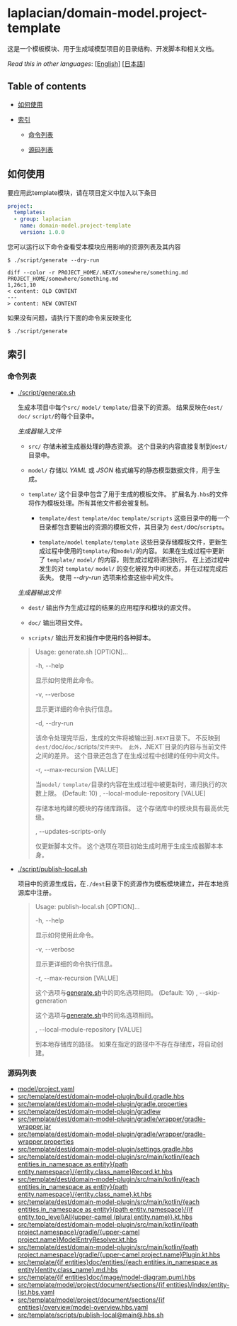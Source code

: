 <!-- @head-content@ -->
# laplacian/domain-model.project-template

这是一个模板模块、用于生成域模型项目的目录结构、开发脚本和相关文档。


*Read this in other languages*: [[English](README.md)] [[日本語](README_ja.md)]
<!-- @head-content@ -->

<!-- @toc@ -->
## Table of contents
- [如何使用](#如何使用)

- [索引](#索引)

  * [命令列表](#命令列表)

  * [源码列表](#源码列表)



<!-- @toc@ -->

<!-- @main-content@ -->
## 如何使用

要应用此template模块，请在项目定义中加入以下条目

```yaml
project:
  templates:
  - group: laplacian
    name: domain-model.project-template
    version: 1.0.0
```

您可以运行以下命令查看受本模块应用影响的资源列表及其内容

```console
$ ./script/generate --dry-run

diff --color -r PROJECT_HOME/.NEXT/somewhere/something.md PROJECT_HOME/somewhere/something.md
1,26c1,10
< content: OLD CONTENT
---
> content: NEW CONTENT
```

如果没有问题，请执行下面的命令来反映变化

```console
$ ./script/generate

```


## 索引


### 命令列表


- [./script/generate.sh](<./scripts/generate.sh>)

  生成本项目中每个`src/` `model/` `template/`目录下的资源。
  结果反映在`dest/` `doc/` `script/`的每个目录中。

  *生成器输入文件*

  - `src/`
    存储未被生成器处理的静态资源。
    这个目录的内容直接复制到`dest/`目录中。

  - `model/`
    存储以 *YAML* 或 *JSON* 格式编写的静态模型数据文件，用于生成。

  - `template/`
    这个目录中包含了用于生成的模板文件。
    扩展名为`.hbs`的文件将作为模板处理。所有其他文件都会被复制。

    - `template/dest` `template/doc` `template/scripts`
      这些目录中的每一个目录都包含要输出的资源的模板文件，其目录为 `dest/`doc/`scripts`。

    - `template/model` `template/template`
      这些目录存储模板文件，更新生成过程中使用的`template/`和`model/`的内容。
      如果在生成过程中更新了 `template/` `model/` 的内容，则生成过程将递归执行。
      在上述过程中发生的对 `template/` `model/` 的变化被视为中间状态，并在过程完成后丢失。
      使用 *--dry-run* 选项来检查这些中间文件。

  *生成器输出文件*

  - `dest/`
    输出作为生成过程的结果的应用程序和模块的源文件。

  - `doc/`
    输出项目文件。

  - `scripts/`
    输出开发和操作中使用的各种脚本。

  > Usage: generate.sh [OPTION]...
  >
  > -h, --help
  >
  >   显示如何使用此命令。
  >   
  > -v, --verbose
  >
  >   显示更详细的命令执行信息。
  >   
  > -d, --dry-run
  >
  >   该命令处理完毕后，生成的文件将被输出到`.NEXT`目录下。
  >   不反映到`dest/`doc/`doc/`scripts/`文件夹中。
  >   此外，`.NEXT`目录的内容与当前文件之间的差异。
  >   这个目录还包含了在生成过程中创建的任何中间文件。
  >   
  > -r, --max-recursion [VALUE]
  >
  >   当`model/` `template/`目录的内容在生成过程中被更新时，递归执行的次数上限。
  >    (Default: 10)
  > , --local-module-repository [VALUE]
  >
  >   存储本地构建的模块的存储库路径。
  >   这个存储库中的模块具有最高优先级。
  >   
  > , --updates-scripts-only
  >
  >   仅更新脚本文件。
  >   这个选项在项目初始生成时用于生成生成器脚本本身。
  >   
- [./script/publish-local.sh](<./scripts/publish-local.sh>)

  项目中的资源生成后，在`./dest`目录下的资源作为模板模块建立，并在本地资源库中注册。

  > Usage: publish-local.sh [OPTION]...
  >
  > -h, --help
  >
  >   显示如何使用此命令。
  >   
  > -v, --verbose
  >
  >   显示更详细的命令执行信息。
  >   
  > -r, --max-recursion [VALUE]
  >
  >   这个选项与[generate.sh](<./scripts/generate.sh>)中的同名选项相同。
  >    (Default: 10)
  > , --skip-generation
  >
  >   这个选项与[generate.sh](<./scripts/generate.sh>)中的同名选项相同。
  >   
  > , --local-module-repository [VALUE]
  >
  >   到本地存储库的路径。
  >   如果在指定的路径中不存在存储库，将自动创建。
  >   
### 源码列表


- [model/project.yaml](<./model/project.yaml>)
- [src/template/dest/domain-model-plugin/build.gradle.hbs](<./src/template/dest/domain-model-plugin/build.gradle.hbs>)
- [src/template/dest/domain-model-plugin/gradle.properties](<./src/template/dest/domain-model-plugin/gradle.properties>)
- [src/template/dest/domain-model-plugin/gradlew](<./src/template/dest/domain-model-plugin/gradlew>)
- [src/template/dest/domain-model-plugin/gradle/wrapper/gradle-wrapper.jar](<./src/template/dest/domain-model-plugin/gradle/wrapper/gradle-wrapper.jar>)
- [src/template/dest/domain-model-plugin/gradle/wrapper/gradle-wrapper.properties](<./src/template/dest/domain-model-plugin/gradle/wrapper/gradle-wrapper.properties>)
- [src/template/dest/domain-model-plugin/settings.gradle.hbs](<./src/template/dest/domain-model-plugin/settings.gradle.hbs>)
- [src/template/dest/domain-model-plugin/src/main/kotlin/{each entities.in_namespace as entity}{path entity.namespace}/{entity.class_name}Record.kt.hbs](<./src/template/dest/domain-model-plugin/src/main/kotlin/{each entities.in_namespace as entity}{path entity.namespace}/{entity.class_name}Record.kt.hbs>)
- [src/template/dest/domain-model-plugin/src/main/kotlin/{each entities.in_namespace as entity}{path entity.namespace}/{entity.class_name}.kt.hbs](<./src/template/dest/domain-model-plugin/src/main/kotlin/{each entities.in_namespace as entity}{path entity.namespace}/{entity.class_name}.kt.hbs>)
- [src/template/dest/domain-model-plugin/src/main/kotlin/{each entities.in_namespace as entity}{path entity.namespace}/{if entity.top_level}All{upper-camel (plural entity.name)}.kt.hbs](<./src/template/dest/domain-model-plugin/src/main/kotlin/{each entities.in_namespace as entity}{path entity.namespace}/{if entity.top_level}All{upper-camel (plural entity.name)}.kt.hbs>)
- [src/template/dest/domain-model-plugin/src/main/kotlin/{path project.namespace}/gradle/{upper-camel project.name}ModelEntryResolver.kt.hbs](<./src/template/dest/domain-model-plugin/src/main/kotlin/{path project.namespace}/gradle/{upper-camel project.name}ModelEntryResolver.kt.hbs>)
- [src/template/dest/domain-model-plugin/src/main/kotlin/{path project.namespace}/gradle/{upper-camel project.name}Plugin.kt.hbs](<./src/template/dest/domain-model-plugin/src/main/kotlin/{path project.namespace}/gradle/{upper-camel project.name}Plugin.kt.hbs>)
- [src/template/{if entities}doc/entities/{each entities.in_namespace as entity}{entity.class_name}.md.hbs](<./src/template/{if entities}doc/entities/{each entities.in_namespace as entity}{entity.class_name}.md.hbs>)
- [src/template/{if entities}doc/image/model-diagram.puml.hbs](<./src/template/{if entities}doc/image/model-diagram.puml.hbs>)
- [src/template/model/project/document/sections/{if entities}/index/entity-list.hbs.yaml](<./src/template/model/project/document/sections/{if entities}/index/entity-list.hbs.yaml>)
- [src/template/model/project/document/sections/{if entities}/overview/model-overview.hbs.yaml](<./src/template/model/project/document/sections/{if entities}/overview/model-overview.hbs.yaml>)
- [src/template/scripts/publish-local@main@.hbs.sh](<./src/template/scripts/publish-local@main@.hbs.sh>)


<!-- @main-content@ -->